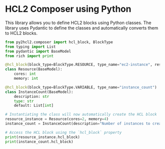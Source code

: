 # HCL2 Composer using Python

This library allows you to define HCL2 blocks using Python classes. The library uses Pydantic to define the classes and automatically converts them to HCL2 blocks.

```python
from py2hcl2.composer import hcl_block, BlockType
from typing import List
from pydantic import BaseModel
from rich import print

@hcl_block(block_type=BlockType.RESOURCE, type_name="ec2-instance", resource_name="vm1")
class Resource(BaseModel):
    cores: int
    memory: int

@hcl_block(block_type=BlockType.VARIABLE, type_name="instance_count")
class InstanceCount(BaseModel):
    description: str
    type: str
    default: List[int]

# Instantiating the class will now automatically create the HCL block
resource_instance = Resource(cores=2, memory=4)
instance_count = InstanceCount(description="Number of instances to create", type="number", default=[1])

# Access the HCL block using the `hcl_block` property
print(resource_instance.hcl_block)
print(instance_count.hcl_block)
```

